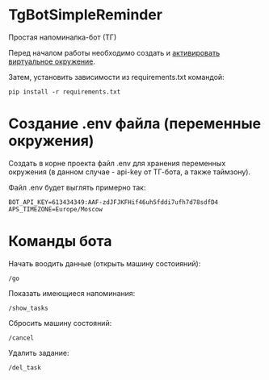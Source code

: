 # TgBotSimpleReminder
Простая напоминалка-бот (ТГ)

Перед началом работы необходимо создать и [активировать виртуальное окружение](https://docs.python.org/3/library/venv.html).

Затем, установить зависимости из requirements.txt командой:
```
pip install -r requirements.txt
```

# Создание .env файла (переменные окружения)
Создать в корне проекта файл .env для хранения переменных окружения (в данном случае - api-key от ТГ-бота, а также таймзону).

Файл .env будет выглять примерно так:
```
BOT_API_KEY=613434349:AAF-zdJFJKFHif46uh5fddi7ufh7d78sdfD4
APS_TIMEZONE=Europe/Moscow
```

# Команды бота
Начать воодить данные (открыть машину состоияний):
```
/go
```
Показать имеющиеся напоминания:
```
/show_tasks
```
Сбросить машину состояний:
```
/cancel
```
Удалить задание:
```
/del_task
```
